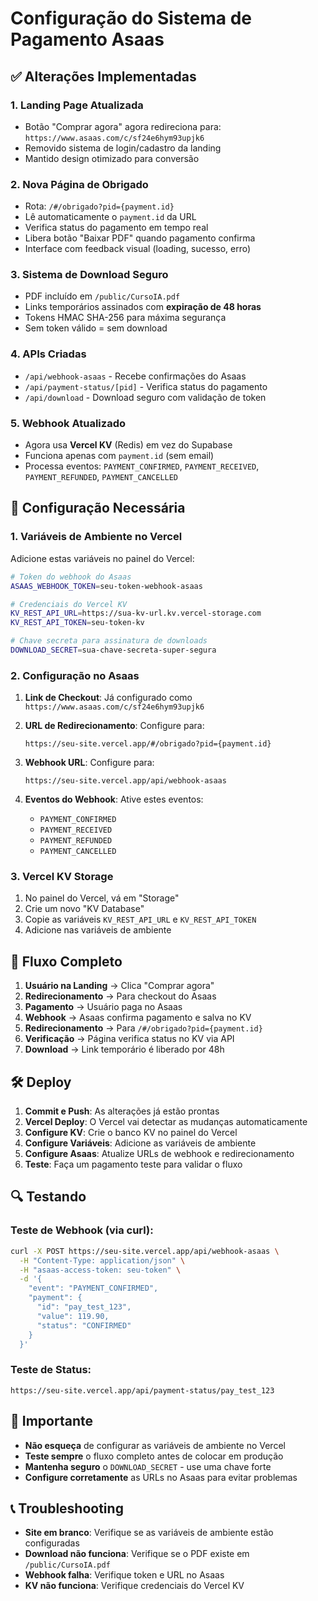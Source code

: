 # Configuração do Sistema de Pagamento Asaas

## ✅ Alterações Implementadas

### 1. **Landing Page Atualizada**
- Botão "Comprar agora" agora redireciona para: `https://www.asaas.com/c/sf24e6hym93upjk6`
- Removido sistema de login/cadastro da landing
- Mantido design otimizado para conversão

### 2. **Nova Página de Obrigado**
- Rota: `/#/obrigado?pid={payment.id}`
- Lê automaticamente o `payment.id` da URL
- Verifica status do pagamento em tempo real
- Libera botão "Baixar PDF" quando pagamento confirma
- Interface com feedback visual (loading, sucesso, erro)

### 3. **Sistema de Download Seguro**
- PDF incluído em `/public/CursoIA.pdf`
- Links temporários assinados com **expiração de 48 horas**
- Tokens HMAC SHA-256 para máxima segurança
- Sem token válido = sem download

### 4. **APIs Criadas**
- `/api/webhook-asaas` - Recebe confirmações do Asaas
- `/api/payment-status/[pid]` - Verifica status do pagamento
- `/api/download` - Download seguro com validação de token

### 5. **Webhook Atualizado**
- Agora usa **Vercel KV** (Redis) em vez do Supabase
- Funciona apenas com `payment.id` (sem email)
- Processa eventos: `PAYMENT_CONFIRMED`, `PAYMENT_RECEIVED`, `PAYMENT_REFUNDED`, `PAYMENT_CANCELLED`

## 🔧 Configuração Necessária

### 1. **Variáveis de Ambiente no Vercel**

Adicione estas variáveis no painel do Vercel:

```bash
# Token do webhook do Asaas
ASAAS_WEBHOOK_TOKEN=seu-token-webhook-asaas

# Credenciais do Vercel KV
KV_REST_API_URL=https://sua-kv-url.kv.vercel-storage.com
KV_REST_API_TOKEN=seu-token-kv

# Chave secreta para assinatura de downloads
DOWNLOAD_SECRET=sua-chave-secreta-super-segura
```

### 2. **Configuração no Asaas**

1. **Link de Checkout**: Já configurado como `https://www.asaas.com/c/sf24e6hym93upjk6`

2. **URL de Redirecionamento**: Configure para:
   ```
   https://seu-site.vercel.app/#/obrigado?pid={payment.id}
   ```

3. **Webhook URL**: Configure para:
   ```
   https://seu-site.vercel.app/api/webhook-asaas
   ```

4. **Eventos do Webhook**: Ative estes eventos:
   - `PAYMENT_CONFIRMED`
   - `PAYMENT_RECEIVED`
   - `PAYMENT_REFUNDED`
   - `PAYMENT_CANCELLED`

### 3. **Vercel KV Storage**

1. No painel do Vercel, vá em "Storage"
2. Crie um novo "KV Database"
3. Copie as variáveis `KV_REST_API_URL` e `KV_REST_API_TOKEN`
4. Adicione nas variáveis de ambiente

## 🚀 Fluxo Completo

1. **Usuário na Landing** → Clica "Comprar agora"
2. **Redirecionamento** → Para checkout do Asaas
3. **Pagamento** → Usuário paga no Asaas
4. **Webhook** → Asaas confirma pagamento e salva no KV
5. **Redirecionamento** → Para `/#/obrigado?pid={payment.id}`
6. **Verificação** → Página verifica status no KV via API
7. **Download** → Link temporário é liberado por 48h

## 🛠️ Deploy

1. **Commit e Push**: As alterações já estão prontas
2. **Vercel Deploy**: O Vercel vai detectar as mudanças automaticamente
3. **Configure KV**: Crie o banco KV no painel do Vercel
4. **Configure Variáveis**: Adicione as variáveis de ambiente
5. **Configure Asaas**: Atualize URLs de webhook e redirecionamento
6. **Teste**: Faça um pagamento teste para validar o fluxo

## 🔍 Testando

### Teste de Webhook (via curl):
```bash
curl -X POST https://seu-site.vercel.app/api/webhook-asaas \
  -H "Content-Type: application/json" \
  -H "asaas-access-token: seu-token" \
  -d '{
    "event": "PAYMENT_CONFIRMED",
    "payment": {
      "id": "pay_test_123",
      "value": 119.90,
      "status": "CONFIRMED"
    }
  }'
```

### Teste de Status:
```
https://seu-site.vercel.app/api/payment-status/pay_test_123
```

## 🚨 Importante

- **Não esqueça** de configurar as variáveis de ambiente no Vercel
- **Teste sempre** o fluxo completo antes de colocar em produção
- **Mantenha seguro** o `DOWNLOAD_SECRET` - use uma chave forte
- **Configure corretamente** as URLs no Asaas para evitar problemas

## 📞 Troubleshooting

- **Site em branco**: Verifique se as variáveis de ambiente estão configuradas
- **Download não funciona**: Verifique se o PDF existe em `/public/CursoIA.pdf`
- **Webhook falha**: Verifique token e URL no Asaas
- **KV não funciona**: Verifique credenciais do Vercel KV
